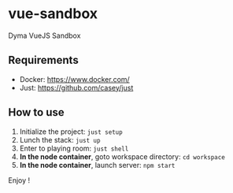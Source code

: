 # vue-sandbox

Dyma VueJS Sandbox

## Requirements

- Docker: https://www.docker.com/
- Just: https://github.com/casey/just

## How to use

1. Initialize the project: `just setup`
2. Lunch the stack: `just up`
3. Enter to playing room: `just shell`
4. **In the node container**, goto workspace directory: `cd workspace`
5. **In the node container**, launch server: `npm start`

Enjoy !
